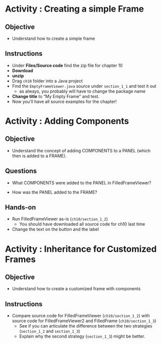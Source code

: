 # Activity : Creating a simple Frame

## Objective

* Understand how to create a simple frame

## Instructions

* Under **Files/Source code** find the zip file for chapter 10
* **Download**
* **unzip**
* Drag `ch10` folder into a Java project
* Find the `EmptyFrameViewer.java` source under `section_1_1` and test it out
  * as always, you probably will have to change the package name   
* **Change title** to “My Empty Frame” and test. 
* Now you’ll have all source examples for the chapter!

# Activity : Adding Components

## Objective
* Understand the concept of adding COMPONENTS to a PANEL (which then is added to a FRAME). 

## Questions
* What COMPONENTS were added to the PANEL in FilledFrameViewer?

* How was the PANEL added to the FRAME?

## Hands-on
* Run FilledFrameViewer as-is (`ch10/section_1_2`) 
  * You should have downloaded all source code for ch10 last time
* Change the text on the button and the label

# Activity : Inheritance for Customized Frames

## Objective
* Understand how to create a customized frame with components

## Instructions
* Compare source code for FilledFrameViewer  (`ch10/section_1_2`) with source code for FilledFrameViewer2 and FilledFrame (`ch10/section_1_3`)
  * See if you can articulate the difference between the two strategies (`section_1_2` and `section_1_3`)
  * Explain why the second strategy (`section_1_3`) might be better.